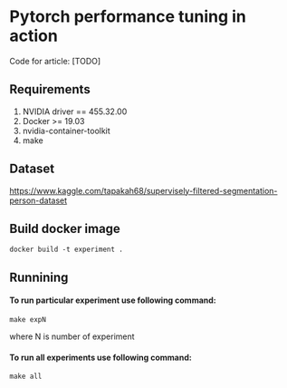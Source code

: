 # Pytorch performance tuning in action

Code for article: [TODO]

## Requirements

1. NVIDIA driver == 455.32.00
2. Docker >= 19.03
3. nvidia-container-toolkit
4. make

## Dataset

https://www.kaggle.com/tapakah68/supervisely-filtered-segmentation-person-dataset

## Build docker image

```
docker build -t experiment .
```

## Runnining

#### To run particular experiment use following command:

```
make expN
```

where N is number of experiment

#### To run all experiments use following command:

```
make all
```
